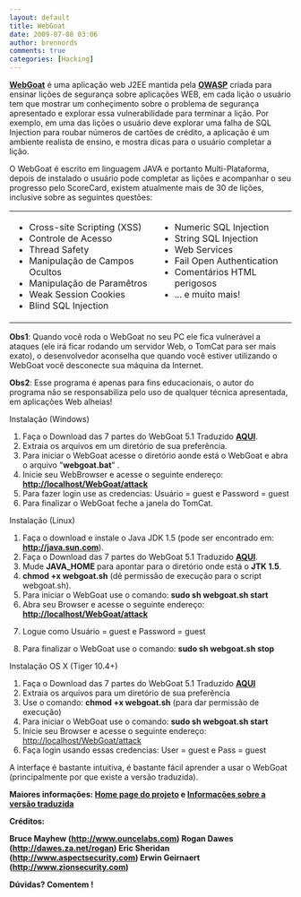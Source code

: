 ```yaml
---
layout: default
title: WebGoat
date: 2009-07-08 03:06
author: brennords
comments: true
categories: [Hacking]
---
```

<strong><a href="http://www.owasp.org/index.php/Category:OWASP_WebGoat_Project" target="_blank">WebGoat</a></strong> é uma aplicação web J2EE mantida pela <strong><a href="http://www.owasp.org/" target="_blank">OWASP</a></strong> criada para ensinar lições de segurança sobre aplicações WEB, em cada lição o usuário tem que mostrar um conheçimento sobre o problema de segurança apresentado e explorar essa vulnerabilidade para terminar a lição. Por exemplo, em uma das lições o usuário deve explorar uma falha de SQL Injection para roubar números de cartões de crédito, a aplicação é um ambiente realista de ensino, e mostra dicas para o usuário completar a lição.

O WebGoat é escrito em linguagem JAVA e portanto Multi-Plataforma, depois de instalado o usuário pode completar as lições e acompanhar o seu progresso pelo ScoreCard, existem atualmente mais de 30 de lições, inclusive sobre as seguintes questões:

<!--more-->
<table border="0">
<tbody>
<tr>
<td valign="top">
<ul>
	<li>Cross-site Scripting (XSS)</li>
	<li>Controle de Acesso</li>
	<li>Thread Safety</li>
	<li>Manipulação de Campos Ocultos</li>
	<li>Manipulação de Paramêtros</li>
	<li>Weak Session Cookies</li>
	<li>Blind SQL Injection</li>
</ul>
</td>
<td valign="top">
<ul>
	<li>Numeric SQL Injection</li>
	<li>String SQL Injection</li>
	<li>Web Services</li>
	<li>Fail Open Authentication</li>
	<li>Comentários HTML perigosos</li>
	<li>... e muito mais!</li>
</ul>
</td>
</tr>
</tbody>
</table>
<p style="text-align:left;"><strong>Obs1</strong>: Quando você roda o WebGoat no seu PC ele fica vulnerável a ataques (ele irá ficar rodando um servidor Web, o TomCat para ser mais exato), o desenvolvedor aconselha que quando você estiver utilizando o WebGoat você desconecte sua máquina da Internet.
<p style="text-align:left;"><strong>Obs2</strong>: Esse programa é apenas para fins educacionais, o autor do programa não se responsabiliza pelo uso de qualquer técnica apresentada, em aplicações Web alheias!


Instalação (Windows)
<ol>
	<li>
Faça o Download das 7 partes do WebGoat 5.1 Traduzido <a href="http://code.google.com/p/webgoat-ptbr/downloads/list" target="_blank"><strong>AQUI</strong></a>.</div></li>
	<li>
Extraia os arquivos em um diretório de sua preferência.</div></li>
	<li>
Para iniciar o WebGoat acesse o diretório aonde está o WebGoat e abra o arquivo "<strong>webgoat.bat</strong>" .</div></li>
	<li>
Inicie seu WebBrowser e acesse o seguinte endereço: <a href="http://localhost/WebGoat/attack"><strong>http://localhost/WebGoat/attack</strong></a></div></li>
	<li>
Para fazer login use as credencias: Usuário = guest e Password = guest</div></li>
	<li>
Para finalizar o WebGoat feche a janela do TomCat.</div></li>
</ol>

Instalação (Linux)
<ol>
	<li>
Faça o download e instale o Java JDK 1.5 (pode ser encontrado em:<strong> </strong><a href="http://java.sun.com"><strong>http://java.sun.com</strong></a>).</div></li>
	<li>
Faça o Download das 7 partes do WebGoat 5.1 Traduzido <a href="http://code.google.com/p/webgoat-ptbr/downloads/list" target="_blank"><strong>AQUI</strong></a>.</div></li>
	<li>
Mude <strong>JAVA_HOME</strong> para apontar para o diretório onde está o <strong>JTK 1.5</strong>.</div></li>
	<li>
<strong>chmod +x webgoat.sh</strong> (dê permissão de execução para o script webgoat.sh).</div></li>
	<li>
Para iniciar o WebGoat use o comando: <strong>sudo sh webgoat.sh start</strong></div></li>
	<li>
Abra seu Browser e acesse o seguinte endereço: <a href="http://localhost/WebGoat/attack"><strong>http://localhost/WebGoat/attack</strong></a></div></li>
	<li>
<p style="text-align:left;">Logue como Usuário = guest e Password = guest
</li>
	<li>
<p style="text-align:left;">Para finalizar o WebGoat use o comando: <strong>sudo sh webgoat.sh stop</strong>
</li>
</ol>

Instalação OS X (Tiger 10.4+)
<ol>
	<li>
Faça o Download das 7 partes do WebGoat 5.1 Traduzido <a href="http://code.google.com/p/webgoat-ptbr/downloads/list" target="_blank"><strong>AQUI</strong></a></div></li>
	<li>
Extraia os arquivos para um diretório de sua preferência</div></li>
	<li>
Use o comando: <strong>chmod +x webgoat.sh</strong> (para dar permissão de execução)</div></li>
	<li>
Para iniciar o WebGoat use o comando: <strong>sudo sh webgoat.sh start</strong></div></li>
	<li>
Inicie seu Browser e acesse o seguinte endereço: <a href="http://localhost/WebGoat/attack">http://localhost/WebGoat/attack</a></div></li>
	<li>
Faça login usando essas credencias: User = guest e Pass = guest</div></li>
</ol>
<p style="text-align:left;">
<p style="text-align:left;">A interfaçe é bastante intuitiva, é bastante fácil aprender a usar o WebGoat (principalmente por que existe a versão traduzida).
<p style="text-align:left;"><strong>Maiores informações: </strong><strong><a href="http://www.owasp.org/index.php/Category:OWASP_WebGoat_Project" target="_blank">Home page do projeto</a> e </strong><strong><a href="http://softwareseguro.blogspot.com/2008/05/webgoat-51-em-portugus.html" target="_blank">Informações sobre a versão traduzida</a></strong>
<p style="text-align:left;"><strong>Créditos: </strong>
<p style="text-align:left;"><strong>Bruce Mayhew (</strong><a href="http://www.ouncelabs.com"><strong>http://www.ouncelabs.com</strong></a><strong>)
Rogan Dawes (</strong><a href="http://dawes.za.net/rogan"><strong>http://dawes.za.net/rogan</strong></a><strong>)
Eric Sheridan (</strong><a href="http://www.aspectsecurity.com"><strong>http://www.aspectsecurity.com</strong></a><strong>)
Erwin Geirnaert (</strong><a href="http://www.zionsecurity.com"><strong>http://www.zionsecurity.com</strong></a><strong>)</strong>
<p style="text-align:left;"><strong>Dúvidas? Comentem !</strong>

